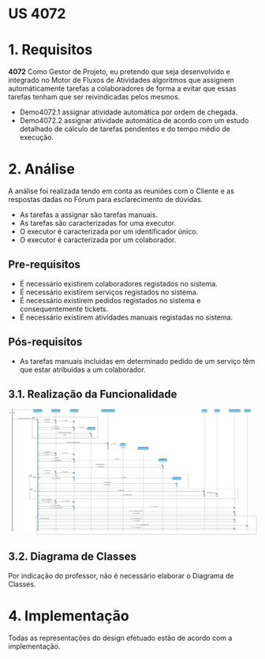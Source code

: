 # US 4072

# 1. Requisitos
**4072** Como Gestor de Projeto, eu pretendo que seja desenvolvido e integrado no Motor de Fluxos de Atividades algoritmos que assignem automáticamente tarefas a colaboradores de forma a evitar que essas tarefas tenham que ser reivindicadas pelos mesmos.
 - Demo4072.1 assignar atividade automática por ordem de chegada.
 - Demo4072.2 assignar atividade automática de acordo com um estudo detalhado de cálculo de tarefas pendentes e do tempo médio de execução.
 
# 2. Análise
A análise foi realizada tendo em conta as reuniões com o Cliente e as respostas dadas no Fórum para esclarecimento de dúvidas.
- As tarefas a assignar são tarefas manuais.
- As tarefas são caracterizadas for uma executor.
- O executor é caracterizada por um identificador único.
- O executor é caracterizada por um colaborador.

## Pre-requisitos
- É necessário existirem colaboradores registados no sistema.
- É necessário existirem serviços registados no sistema.
- É necessário existirem pedidos registados no sistema e consequentemente tickets.
- É necessário existirem atividades manuais registadas no sistema.

## Pós-requisitos
- As tarefas manuais incluidas em determinado pedido de um serviço têm que estar atribuidas a um colaborador.

## 3.1. Realização da Funcionalidade
![US4072_AlgorithmFCFS](US4072_AlgorithmFCFS.jpg)

## 3.2. Diagrama de Classes
Por indicação do professor, não é necessário elaborar o Diagrama de Classes.


# 4. Implementação
Todas as representações do design efetuado estão de acordo com a implementação.